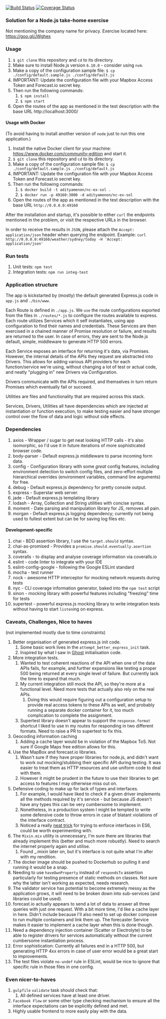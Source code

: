 [![Build Status](https://travis-ci.org/adityamenon/ncExSol.svg?branch=master)](https://travis-ci.org/adityamenon/ncExSol)
[![Coverage Status](https://coveralls.io/repos/github/adityamenon/ncExSol/badge.svg?branch=master)](https://coveralls.io/github/adityamenon/ncExSol?branch=master)

### Solution for a Node.js take-home exercise

Not mentioning the company name for privacy. Exercise located here: https://goo.gl/JWghex

### Usage

1. `$ git clone` this repository and `cd` to its directory.
2. Make sure to install Node.js version `6.10.0` - consider using `nvm`.
3. Make a copy of the configuration sample file: `$ cp ./config/default.sample.js ./config/default.js`
4. IMPORTANT: Update the configuration file with your Mapbox Access Token and Forecast.io secret key.
5. Then run the following commands:
    1. `$ npm install`
    2. `$ npm start`
6. Open the routes of the app as mentioned in the test description with the base URL http://localhost:3000/

#### Usage with Docker

(To avoid having to install another version of `node` just to run this one application.)

1. Install the native Docker client for your machine: https://www.docker.com/community-edition and start it.
2. `$ git clone` this repository and `cd` to its directory.
3. Make a copy of the configuration sample file: `$ cp ./config/default.sample.js ./config/default.js`
4. IMPORTANT: Update the configuration file with your Mapbox Access Token and Forecast.io secret key.
5. Then run the following commands:
    1. `$ docker build -t adityamenon/nc-ex-sol .`
    2. `$ docker run -p 49160:3000 -d adityamenon/nc-ex-sol`
6. Open the routes of the app as mentioned in the test description with the base URL `http://0.0.0.0:49160`

After the installation and startup, it's possible to either `curl` the endpoints mentioned in the problem, or visit the
respective URLs in the browser.

In order to receive the results in `JSON`, please attach the `Accept: application/json` header when querying the
endpoint. Example: `curl http://0.0.0.0:49160/weather/sydney/today -H 'Accept: application/json'`

### Run tests

1. Unit tests: `npm test`
2. Integration tests: `npm run integ-test`

### Application structure

The app is kickstarted by (mostly) the default generated Express.js code in `app.js` and `./bin/www`.

Each Route is defined in `./app.js`. We `use` the route configurations exported from the files in `./routes/*.js` to
configure the routes available to express. Each route utilizes Services which it self instantiates, using app 
configuration to find their names and credentials. These Services are then exercised in a chained manner of Promise 
resolution or failure, and results are returned to the user. In case of errors, they are sent to the Node.js default,
simple, middleware to generate HTTP 500 errors.
 
Each Service exposes an interface for returning it's data, via Promises. However, the internal details of the APIs they
request are abstracted into Drivers. This allows for adding various API providers for each function/service we're using,
without changing a lot of test or actual code, and neatly "plugging in" new Drivers via Configuration.

Drivers communicate with the APIs required, and themselves in turn return Promises which eventually fail or succeed.

Utilities are files and functionality that are required across this stack.

Services, Drivers, Utilities all have dependencies which are injected at instantiation or function execution, to make
testing easier and have stronger control over the flow of data and logic without side effects.
 
### Dependencies

1. axios - Wrapper / sugar to get neat looking HTTP calls - it's also isomorphic, so I'd use it in future iterations
   of more sophisticated browser code.
2. body-parser - Default express.js middleware to parse incoming form data.
3. config - Configuration library with some _great_ config features, including environment detection to switch config
   files, and zero-effort multiple hierarchical overrides (environment variables, command line arguments) for free.
4. debug - Default express.js dependency for pretty console output.
5. express - Superstar web server.
6. jade - Default express.js templating library
7. lodash - Array, Collection and String utilities with concise syntax.
8. moment - Date parsing and manipulation library for JS, removes all pain.
9. morgan - Default express.js logging dependency; currently not being used to fullest extent but can be for saving log
   files etc.

#### Development-specific

1. chai - BDD assertion library, I use the `target.should` syntax.
2. chai-as-promised - Provides a `promise.should.eventually.asertion` syntax.
3. coveralls - to display and analyse coverage information via coveralls.io 
4. eslint - code linter to integrate with your IDE
5. eslint-config-google - following the Google ESLint standard
6. mocha - test runner
7. nock - awesome HTTP interceptor for mocking network requests during tests
8. nyc - CLI coverage information generator, baked into the `npm test` script
9. sinon - mocking library with powerful features including "freezing" time for tests
10. supertest - powerful express.js mocking library to write integration tests without having to start `listen`ing on
   express.

### Caveats, Challenges, Nice to haves

(not implemented mostly due to time constraints)

1. Better organisation of generated express.js init code.
    1. Some basic work lives in the `attempt_better_express_init` task.
    2. Inspired by what I saw in [Ghost](https://github.com/TryGhost/Ghost/blob/master/core/server/index.js) 
    initialisation code.
2. More integration tests.
    1. Wanted to test coherent reactions of the API when one of the data APIs fails, for example, and further expansions
     like testing a proper 500 being returned at every single level of failure. But currently lack the time to expand 
     that much.
    2. My current integration still mock the API, so they're more at a functional level. Need more tests that actually 
    also rely on the real APIs.
        1. Doing this would require figuring out a configuration setup to provide real access tokens to these APIs as 
        well, and probably running a separate docker container for it, too much complication to complete the assignment.
    3. Supertest library doesn't appear to support the `response.format` shortcut I liked to use in my routes for 
    responding in two different formats. Need to raise a PR to supertest to fix this.
2. Geocoding information caching
    1. Adding a cache layer would be in violation of the Mapbox ToS. Not sure if Google Maps
       free edition allows for this. 
3. Use the MapBox and forecast.io libraries.
    1. Wasn't sure if they have proper libraries for node.js, and didn't want to work out
    mocking/stubbing their specific API during testing. It was easier to treat them as HTTP
    resources and use uniform code to deal with them.
    2. However it might be prudent in the future to use their libraries to get access to features
    I may otherwise miss out on.
4. Defensive coding to make up for lack of types and interfaces.
    1. For example, I would have liked to check if a given driver implements all the methods required
    by it's service - but because JS doesn't have any types this can be very cumbersome to implement.
    2. Nonetheless, in a production system I might be tempted to write some defensive code to throw errors
    in case of blatant violations of the interface contract.
    3. Noticed a really [neat trick](https://davidwalsh.name/es6-features#comment-507220) for trying to enforce
    interfaces in ES6, could be worth experimenting with.
5. The `Mixin.mix` utility is unnecessary, I'm sure there are libraries that already implement this (better and 
    much more robustly). Need to search the internet properly again and utilise.
    1. Found _.mixin later on, but it's interface is not quite what I'm after with my rendition.
6. The docker image should be pushed to Dockerhub so pulling it and running it would be a snap.
7. Needing to use `haveOwnProperty` instead of `respondsTo` assertion particularly for testing presence of 
   static methods on classes. Not sure why the latter isn't working as expected, needs research.
8. The validator service has potential to become extremely messy as the application grows, it will need
   to be broken down into sub-services (and libraries could be used).
9. forecast.io actually appears to send a lot of data to answer all three queries with just one request. With a bit more
   time, I'd like a cache layer in here. Didn't include because I'll also need to set up docker compose to run multiple
   containers and link them up. The forecaster Service makes it easier to implement a cache layer when this is done
   though.
11. Need a dependency injection container (Scatter or Electrolyte) to be able to register drivers for services 
    automatically without the current cumbersome instantiation process.
12. Error sophistication: Currently all failures end in a HTTP 500, but generating HTTP 4xx errors in case of user error
    would be a great start to improvements.
13. The test files violate `no-undef` rule in ESLint, would be nice to ignore that specific rule in those files in one
    config.

### Even nicer-to-haves

1. `gulpfile` `validate` task should check that:
    1. All defined services have at least one driver.
2. `Facebook Flow` or some other type checking mechanism to ensure
    all the interface expectations can be explicitly defined and met.
3. Highly usable frontend to more easily play with the data.
